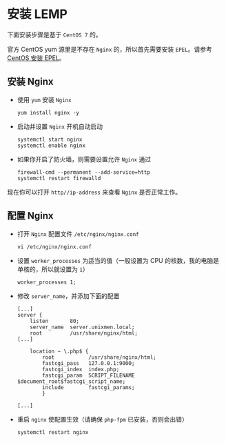 # 安装 LEMP

下面安装步骤是基于 `CentOS 7` 的。

官方 CentOS yum 源里是不存在 `Nginx` 的，所以首先需要安装 `EPEL`。请参考 [CentOS 安装 EPEL]()。
 
## 安装 Nginx

* 使用 `yum` 安装 `Nginx`

    ```
    yum install nginx -y
    ```

* 启动并设置 `Nginx` 开机自动启动

    ```shell
    systemctl start nginx
    systemctl enable nginx
    ```

* 如果你开启了防火墙，则需要设置允许 `Nginx` 通过

    ```shell
    firewall-cmd --permanent --add-service=http
    systemctl restart firewalld
    ```

现在你可以打开 `http//ip-address` 来查看 `Nginx` 是否正常工作。

## 配置 Nginx

* 打开 `Nginx` 配置文件 `/etc/nginx/nginx.conf`

    ```shell
    vi /etc/nginx/nginx.conf
    ```

* 设置 `worker_processes` 为适当的值（一般设置为 CPU 的核数，我的电脑是单核的，所以就设置为 `1`）

    ```shell
    worker_processes 1;
    ```

* 修改 `server_name`，并添加下面的配置

    ```shell
    [...]
    server {
        listen       80;
        server_name  server.unixmen.local;
        root         /usr/share/nginx/html;
    [...]

        location ~ \.php$ {
            root           /usr/share/nginx/html;
            fastcgi_pass   127.0.0.1:9000;
            fastcgi_index  index.php;
            fastcgi_param  SCRIPT_FILENAME  $document_root$fastcgi_script_name;
            include        fastcgi_params;
            }

    [...]
    ```

* 重启 `nginx` 使配置生效（请确保 `php-fpm` 已安装，否则会出错）

    ```shell
    systemctl restart nginx
    ```
